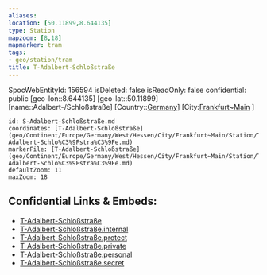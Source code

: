 ```yaml
---
aliases: 
location: [50.11899,8.644135]
type: Station 
mapzoom: [8,18] 
mapmarker: tram 
tags:
- geo/station/tram
title: T-Adalbert-Schloßstraße
---
```

SpocWebEntityId: 156594
isDeleted: false
isReadOnly: false
confidential: public
[geo-lon::8.644135]
[geo-lat::50.11899]
[name::Adalbert-/Schloßstraße]
[Country::[Germany](geo/Continent/Europe/Germany.md)]
[City:[Frankfurt~Main](geo/Continent/Europe/Germany/West/Hessen/City/Frankfurt~Main.md) ]


```leaflet
id: S-Adalbert-Schloßstraße.md
coordinates: [T-Adalbert-Schloßstraße](geo/Continent/Europe/Germany/West/Hessen/City/Frankfurt~Main/Station/T-Adalbert-Schlo%C3%9Fstra%C3%9Fe.md)
markerFile: [T-Adalbert-Schloßstraße](geo/Continent/Europe/Germany/West/Hessen/City/Frankfurt~Main/Station/T-Adalbert-Schlo%C3%9Fstra%C3%9Fe.md)
defaultZoom: 11 
maxZoom: 18
```


## Confidential Links & Embeds: 
- [T-Adalbert-Schloßstraße](../../../../../../../../../../_public/geo/Continent/Europe/Germany/West/Hessen/City/Frankfurt~Main/Station/T-Adalbert-Schlo%C3%9Fstra%C3%9Fe.md) 
- [T-Adalbert-Schloßstraße.internal](../../../../../../../../../../_internal/geo/Continent/Europe/Germany/West/Hessen/City/Frankfurt~Main/Station/T-Adalbert-Schlo%C3%9Fstra%C3%9Fe.internal.md) 
- [T-Adalbert-Schloßstraße.protect](../../../../../../../../../../_protect/geo/Continent/Europe/Germany/West/Hessen/City/Frankfurt~Main/Station/T-Adalbert-Schlo%C3%9Fstra%C3%9Fe.protect.md) 
- [T-Adalbert-Schloßstraße.private](../../../../../../../../../../_private/geo/Continent/Europe/Germany/West/Hessen/City/Frankfurt~Main/Station/T-Adalbert-Schlo%C3%9Fstra%C3%9Fe.private.md) 
- [T-Adalbert-Schloßstraße.personal](../../../../../../../../../../_personal/geo/Continent/Europe/Germany/West/Hessen/City/Frankfurt~Main/Station/T-Adalbert-Schlo%C3%9Fstra%C3%9Fe.personal.md) 
- [T-Adalbert-Schloßstraße.secret](../../../../../../../../../../_secret/geo/Continent/Europe/Germany/West/Hessen/City/Frankfurt~Main/Station/T-Adalbert-Schlo%C3%9Fstra%C3%9Fe.secret.md) 
